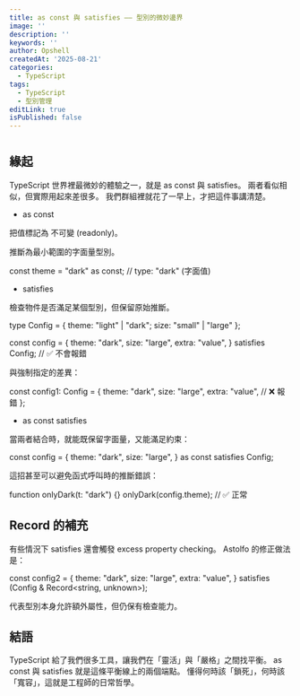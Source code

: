 ```yaml
---
title: as const 與 satisfies —— 型別的微妙邊界
image: ''
description: ''
keywords: ''
author: Opshell
createdAt: '2025-08-21'
categories:
  - TypeScript
tags:
  - TypeScript
  - 型別管理
editLink: true
isPublished: false
---
```

#
## 緣起

TypeScript 世界裡最微妙的體驗之一，就是 as const 與 satisfies。
兩者看似相似，但實際用起來差很多。
我們群組裡就花了一早上，才把這件事講清楚。

- as const

把值標記為 不可變 (readonly)。

推斷為最小範圍的字面量型別。

const theme = "dark" as const;
// type: "dark" (字面值)

- satisfies

檢查物件是否滿足某個型別，但保留原始推斷。

type Config = { theme: "light" | "dark"; size: "small" | "large" };

const config = {
  theme: "dark",
  size: "large",
  extra: "value",
} satisfies Config; // ✅ 不會報錯


與強制指定的差異：

const config1: Config = {
  theme: "dark",
  size: "large",
  extra: "value", // ❌ 報錯
};

- as const satisfies

當兩者結合時，就能既保留字面量，又能滿足約束：

const config = {
  theme: "dark",
  size: "large",
} as const satisfies Config;


這招甚至可以避免函式呼叫時的推斷錯誤：

function onlyDark(t: "dark") {}
onlyDark(config.theme); // ✅ 正常

## Record 的補充

有些情況下 satisfies 還會觸發 excess property checking。
Astolfo 的修正做法是：

const config2 = {
  theme: "dark",
  size: "large",
  extra: "value",
} satisfies (Config & Record<string, unknown>);


代表型別本身允許額外屬性，但仍保有檢查能力。

## 結語

TypeScript 給了我們很多工具，讓我們在「靈活」與「嚴格」之間找平衡。
as const 與 satisfies 就是這條平衡線上的兩個端點。
懂得何時該「鎖死」，何時該「寬容」，這就是工程師的日常哲學。
